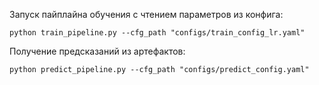 Запуск пайплайна обучения с чтением параметров из конфига:
~~~
python train_pipeline.py --сfg_path "configs/train_config_lr.yaml"
~~~
Получение предсказаний из артефактов:
~~~
python predict_pipeline.py --cfg_path "configs/predict_config.yaml"
~~~
